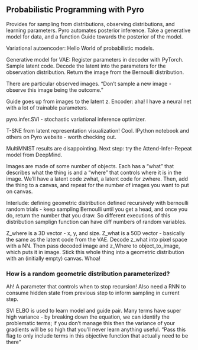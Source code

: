 ## Probabilistic Programming with Pyro

Provides for sampling from distributions, observing distributions, and learning parameters.
Pyro automates posterior inference.
Take a generative model for data, and a function
Guide towards the posterior of the model.

Variational autoencoder: Hello World of probabilistic models.

Generative model for VAE:
Register parameters in decoder with PyTorch.
Sample latent code.
Decode the latent into the parameters for the observation distribution.
Return the image from the Bernoulli distribution.

There are particular observed images.
“Don’t sample a new image - observe this image being the outcome.”

Guide goes up from images to the latent z.
Encoder: aha! I have a neural net with a lot of trainable parameters.

pyro.infer.SVI - stochastic variational inference optimizer.

T-SNE from latent representation visualization! Cool. IPython notebook and others on Pyro website - worth checking out.

MultiMNIST results are disappointing. Next step: try the Attend-Infer-Repeat model from DeepMind.

Images are made of some number of objects. Each has a “what” that describes what the thing is and a “where” that controls where it is in the image. We’ll have a latent code zwhat, a latent code for zwhere. Then, add the thing to a canvas, and repeat for the number of images you want to put on canvas.

Interlude: defining geometric distribution defined recursively with bernoulli random trials - keep sampling Bernoulli until you get a head, and once you do, return the number that you draw. So different executions of this distribution samplign function can have diff numbers of random variables.

Z_where is a 3D vector - x, y, and size.
Z_what is a 50D vector - basically the same as the latent code from the VAE.
Decode z_what into pixel space with a NN.
Then pass decoded image and z_Where to object_to_image, which puts it in image.
Stick this whole thing into a geometric distribution with an (initially empty) canvas. Whoa!

### How is a random geometric distribution parameterized?
Ah! A parameter that controls when to stop recursion!
Also need a RNN to consume hidden state from previous step to inform sampling in current step.

SVI ELBO is used to learn model and guide pair. Many terms have super high variance - by breaking down the equation, we can identify the problematic terms; if you don’t manage this then the variance of your gradients will be so high that you’ll never learn anything useful.
“Pass this flag to only include terms in this objective function that actually need to be there”
